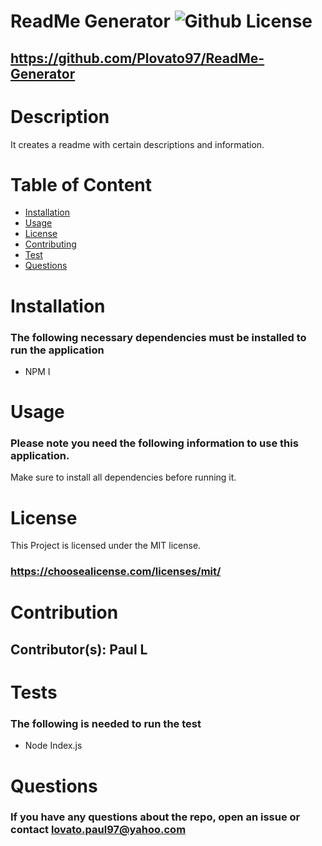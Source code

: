
  
  # ReadMe Generator  ![Github License](https://img.shields.io/badge/license-MIT-blue.svg)


  ## https://github.com/Plovato97/ReadMe-Generator
  # Description
  It creates a readme with certain descriptions and information.
  # Table of Content
  * [Installation](#installation)
  * [Usage](#usage)
  * [License](#license)
  * [Contributing](#contribution)
  * [Test](#tests)
  * [Questions](#questions)
  # Installation
  ### The following necessary dependencies must be installed to run the application
  * NPM I
  # Usage
  ### Please note you need the following information to use this application. 
   Make sure to install all dependencies before running it. 
  # License 
  This Project is licensed under the MIT license.
  ### https://choosealicense.com/licenses/mit/
  # Contribution
  ## Contributor(s): Paul L
  # Tests
  ### The following is needed to run the test
  * Node Index.js
  # Questions
  ### If you have any questions about the repo, open an issue or contact lovato.paul97@yahoo.com 
